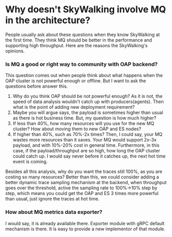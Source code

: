 # Why doesn't SkyWalking involve MQ in the architecture?
People usually ask about these questions when they know SkyWalking at the first time.
They think MQ should be better in the performance and supporting high throughput.
Here are the reasons the SkyWalking's opinions.

### Is MQ a good or right way to community with OAP backend?
This question comes out when people think about what happens when the OAP cluster is not powerful enough or offline. 
But I want to ask the questions before answer this.
1. Why do you think OAP should be not powerful enough? As it is not, the speed of data analysis wouldn't catch up with producers(agents). Then what is the point of adding new deployment requirement?
1. Maybe you will argue says, the payload is sometimes higher than usual as there is hot business time. But, my question is how much higher? 
1. If less than 40%, how many resources will you use for the new MQ cluster? How about moving them to new OAP and ES nodes?
1. If higher than 40%, such as 70%-2x times? Then, I could say, your MQ wastes more resources than it saves. 
Your MQ would support 2x-3x payload, and with 10%-20% cost in general time. Furthermore, in this case, 
if the payload/throughput are so high, how long the OAP cluster could catch up. I would say never before it catches up, the next hot time event is coming.

Besides all this analysis, why do you want the traces still 100%, as you are costing so many resources? 
Better than this, 
we could consider adding a better dynamic trace sampling mechanism at the backend, 
when throughput goes over the threshold, active the sampling rate to 100%->10% step by step, 
which means you could get the OAP and ES 3 times more powerful than usual, just ignore the traces at hot time.

### How about MQ metrics data exporter?
I would say, it is already available there. Exporter module with gRPC default mechanism is there. It is easy to provide a new implementor of that module.